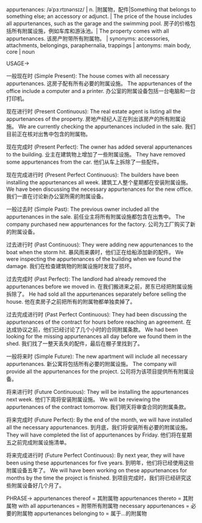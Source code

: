 appurtenances: /əˈpɜːrtɪnənsɪz/ | n. |附属物，配件|Something that belongs to something else; an accessory or adjunct. | The price of the house includes all appurtenances, such as the garage and the swimming pool. 房子的价格包括所有附属设施，例如车库和游泳池。| The property comes with all appurtenances. 该房产附带所有附属物。 | synonyms: accessories, attachments, belongings, paraphernalia, trappings | antonyms: main body, core | noun

USAGE->

一般现在时 (Simple Present):
The house comes with all necessary appurtenances.  这房子配有所有必要的附属设施。
The appurtenances of the office include a computer and a printer. 办公室的附属设备包括一台电脑和一台打印机。

现在进行时 (Present Continuous):
The real estate agent is listing all the appurtenances of the property. 房地产经纪人正在列出该房产的所有附属设施。
We are currently checking the appurtenances included in the sale. 我们目前正在核对出售中包含的附属物。

现在完成时 (Present Perfect):
The owner has added several appurtenances to the building.  业主在建筑物上增加了一些附属设施。
They have removed some appurtenances from the car. 他们从车上拆除了一些配件。

现在完成进行时 (Present Perfect Continuous):
The builders have been installing the appurtenances all week. 建筑工人整个星期都在安装附属设施。
We have been discussing the necessary appurtenances for the new office. 我们一直在讨论新办公室所需的附属设备。

一般过去时 (Simple Past):
The previous owner included all the appurtenances in the sale. 前任业主将所有附属设施都包含在出售中。
The company purchased new appurtenances for the factory. 公司为工厂购买了新的附属设备。

过去进行时 (Past Continuous):
They were adding new appurtenances to the boat when the storm hit. 暴风雨来袭时，他们正在给船添加新的配件。
We were inspecting the appurtenances of the building when we found the damage. 我们在检查建筑物的附属设施时发现了损坏。

过去完成时 (Past Perfect):
The landlord had already removed the appurtenances before we moved in. 在我们搬进来之前，房东已经把附属设施拆除了。
He had sold all the appurtenances separately before selling the house. 他在卖房子之前把所有的附属物都单独卖掉了。

过去完成进行时 (Past Perfect Continuous):
They had been discussing the appurtenances of the contract for hours before reaching an agreement. 在达成协议之前，他们已经讨论了几个小时的合同附属条款。
We had been looking for the missing appurtenances all day before we found them in the shed. 我们找了一整天丢失的配件，最后在棚子里找到了。

一般将来时 (Simple Future):
The new apartment will include all necessary appurtenances. 新公寓将包括所有必要的附属设施。
The company will provide all the appurtenances for the project. 公司将为该项目提供所有附属设备。

将来进行时 (Future Continuous):
They will be installing the appurtenances next week.  他们下周将安装附属设施。
We will be reviewing the appurtenances of the contract tomorrow. 我们明天将审查合同的附属条款。

将来完成时 (Future Perfect):
By the end of the month, we will have installed all the necessary appurtenances. 到月底，我们将安装所有必要的附属设施。
They will have completed the list of appurtenances by Friday. 他们将在星期五之前完成附属设施清单。

将来完成进行时 (Future Perfect Continuous):
By next year, they will have been using these appurtenances for five years. 到明年，他们将已经使用这些附属设备五年了。
We will have been working on these appurtenances for months by the time the project is finished. 到项目完成时，我们将已经研究这些附属设备好几个月了。



PHRASE->
appurtenances thereof = 其附属物
appurtenances thereto = 其附属物
with all appurtenances = 附带所有附属物
necessary appurtenances = 必要的附属物
appurtenances belonging to = 属于...的附属物
